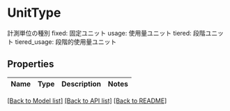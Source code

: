 # UnitType

計測単位の種別 fixed: 固定ユニット usage: 使用量ユニット tiered: 段階ユニット tiered_usage: 段階的使用量ユニット 

## Properties

Name | Type | Description | Notes
------------ | ------------- | ------------- | -------------

[[Back to Model list]](../README.md#documentation-for-models) [[Back to API list]](../README.md#documentation-for-api-endpoints) [[Back to README]](../README.md)


